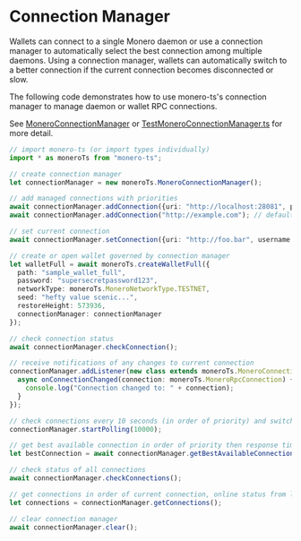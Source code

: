 # Connection Manager

Wallets can connect to a single Monero daemon or use a connection manager to automatically select the best connection among multiple daemons. Using a connection manager, wallets can automatically switch to a better connection if the current connection becomes disconnected or slow.

The following code demonstrates how to use monero-ts's connection manager to manage daemon or wallet RPC connections.

See [MoneroConnectionManager](https://woodser.github.io/monero-ts/typedocs/classes/MoneroConnectionManager.html) or [TestMoneroConnectionManager.ts](https://github.com/monero-ecosystem/monero-ts/blob/master/src/test/TestMoneroConnectionManager.ts) for more detail.

```typescript
// import monero-ts (or import types individually)
import * as moneroTs from "monero-ts";

// create connection manager
let connectionManager = new moneroTs.MoneroConnectionManager();

// add managed connections with priorities
await connectionManager.addConnection({uri: "http://localhost:28081", priority: 1}); // use localhost as first priority
await connectionManager.addConnection("http://example.com"); // default priority is prioritized last

// set current connection
await connectionManager.setConnection({uri: "http://foo.bar", username: "admin", password: "password"}); // connection is added if new

// create or open wallet governed by connection manager
let walletFull = await moneroTs.createWalletFull({
  path: "sample_wallet_full",
  password: "supersecretpassword123",
  networkType: moneroTs.MoneroNetworkType.TESTNET,
  seed: "hefty value scenic...",
  restoreHeight: 573936,
  connectionManager: connectionManager
});

// check connection status
await connectionManager.checkConnection();

// receive notifications of any changes to current connection
connectionManager.addListener(new class extends moneroTs.MoneroConnectionManagerListener {
  async onConnectionChanged(connection: moneroTs.MoneroRpcConnection) {
    console.log("Connection changed to: " + connection);
  }
});

// check connections every 10 seconds (in order of priority) and switch to the best
connectionManager.startPolling(10000);

// get best available connection in order of priority then response time
let bestConnection = await connectionManager.getBestAvailableConnection();

// check status of all connections
await connectionManager.checkConnections();

// get connections in order of current connection, online status from last check, priority, and name
let connections = connectionManager.getConnections();

// clear connection manager
await connectionManager.clear();
```